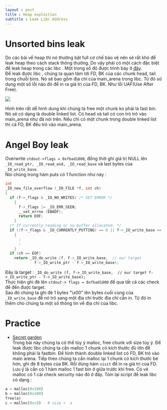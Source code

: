 ```yaml
---
layout : post 
title : Heap exploition 
subtitle : Leak Libc Address 
---
```


# Unsorted bins leak  
Do các bài về heap thì nó thường bật full cơ chế bảo vệ nên sẽ rất khó để leak heap theo cách stack thông thường. Do vậy phải có một cách đặc biệt để leak heap trong các libc . Một trong số đó được trình bày ở [đây](https://sploitfun.wordpress.com/2015/02/10/understanding-glibc-malloc/).  
Để leak được libc , chúng ta quan tâm tới FD, BK của các chunk head, tail trong chuỗi bins. Nó sẽ bao gồm địa chỉ của main_arena trong libc. Từ đó sử dụng một số lỗi nào đó để in ra giá trị của FD, BK. Như lỗi UAF(Use After Free).  

![](https://docs.google.com/drawings/d/1Kf_eg7uB2mRjSOasTc4dIu5fuBpTAK0GxbnKVTkZd0Y/pub?w=1217&h=865)  

Hình trên rất dễ hình dung khi chúng ta free một chunk ko phải là fast bin. Nó sẽ có dạng là double linked list. Có head và tail có con trỏ trỏ vào main_arena như đã nói trên. Nếu chỉ có một chunk trong double linked list thì cả FD, BK đều trỏ vào main_arena.  

# Angel Boy leak  
Overwrite ```stdout->flags = 0xfbad1800```, đồng thời ghi giá trị NULL lên ```_IO_read_ptr, _IO_read_end, _IO_read_base``` và last bytes của ```_IO_write_base```.  
Nói chúng trong hàm puts có 1 function như này :  

```c
int
_IO_new_file_overflow (_IO_FILE *f, int ch)
{
  if (f->_flags & _IO_NO_WRITES) /* SET ERROR */
    {
      f->_flags |= _IO_ERR_SEEN;
      __set_errno (EBADF);
      return EOF;
    }
  /* If currently reading or no buffer allocated. */
  if ((f->_flags & _IO_CURRENTLY_PUTTING) == 0 || f->_IO_write_base == NULL)
    {
      :
      :
    }
  if (ch == EOF)
    return _IO_do_write (f, f->_IO_write_base,  // our target
			 f->_IO_write_ptr - f->_IO_write_base);
```

Đây là target : ```_IO_do_write (f, f->_IO_write_base,  // our target
			 f->_IO_write_ptr - f->_IO_write_base); ```  
Thực hiện ghi đè lên ```stdout-> flags = 0xfbad1800``` để qua tất cả các check để đến được target.  
Sau đó chúng ta ghi đè 1 bytes "\x00" lên bytes cuối cùng của ```_IO_write_base``` để nó trỏ sang một địa chỉ trước địa chỉ cần in. Từ đó in thêm cho chúng ta một số thông tin về địa chỉ của libc.   
# Practice  

- [Secret garden](https://pwnable.tw/)  
Trong bài này chúng ta có thể tùy ý malloc, free chunk với size tùy ý. Để leak được libc chúng ta cần malloc 1 chunk có kích thước đủ lớn để không phải là fastbin. Để hình thành double linked list có FD, BK trỏ vào main arena. Tiếp theo chúng ta cần malloc lại 1 chunk có kích thước bé hơn, ghi đè 8 bytes của BK. Rồi dùng hàm ```visit``` để in ra giá trị của FD. Lưu ý là cần có 1 hàm malloc 1 fast bin ở giữa trước khi free. Có vẻ malloc có 1 cái check security nào đó ở đây. Tóm lại script để leak libc có dạng :  

 ```python 
 a = malloc(0x100)
 b = malloc(0x100)
 free(a) 
 c = malloc(0xc8)   # size <  a 
 ```  


 
